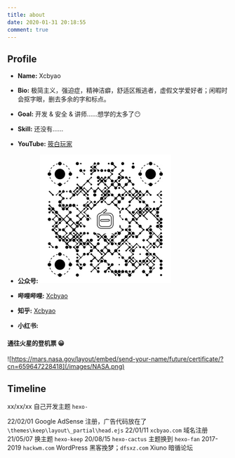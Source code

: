 ```yaml
---
title: about
date: 2020-01-31 20:18:55
comment: true
---
```

## Profile

- **Name:** Xcbyao

- **Bio:** 极简主义，强迫症，精神洁癖，舒适区叛逃者，虚假文学爱好者；闲暇时会抠字眼，删去多余的字和标点。

- **Goal:** 开发 & 安全 & 讲师……想学的太多了😶

- **Skill:** 还没有……

- **YouTube:** [筱白玩家](https://www.youtube.com/@xcbyao)

- **公众号:** ![筱白玩家](/images/gsvshk.jpg)

- **哔哩哔哩:** [Xcbyao](https://space.bilibili.com/1228129879)

- **知乎:** [Xcbyao](https://www.zhihu.com/people/xcbyao)

- **小红书:** []()

#### 通往火星的登机票 😀

![https://mars.nasa.gov/layout/embed/send-your-name/future/certificate/?cn=659647228418](/images/NASA.png)

## Timeline

xx/xx/xx 自己开发主题 `hexo-`

22/02/01 Google AdSense 注册，广告代码放在了 `\themes\keep\layout\_partial\head.ejs`
22/01/11 `xcbyao.com` 域名注册
21/05/07 换主题 `hexo-keep`
20/08/15 `hexo-cactus` 主题换到 `hexo-fan`
2017-2019 `hackwm.com` WordPress 黑客挽梦；`dfsxz.com` Xiuno 暗循论坛